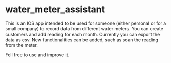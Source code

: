 # water_meter_assistant

This is an IOS app intended to be used for someone (either personal or for a small company) to record data from different water meters. You can create customers and add reading for each month. 
Currently you can export the data as csv. 
New functionalities can be added, such as scan the reading from the meter. 

Fell free to use and improve it. 



